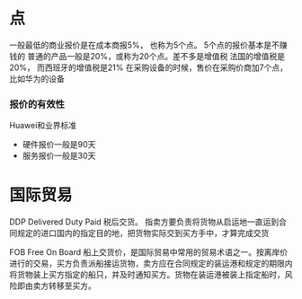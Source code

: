 
# 点
一般最低的商业报价是在成本商报5%， 也称为5个点。 5个点的报价基本是不赚钱的
普通的产品一般是20%，或称为20个点。差不多是增值税
法国的增值税是20%， 而西班牙的增值税是21%
在采购设备的时候，售价在采购价商加7个点， 比如华为的设备

### 报价的有效性
Huawei和业界标准
- 硬件报价一般是90天
- 服务报价一般是30天

# 国际贸易

DDP Delivered Duty Paid 税后交货。 指卖方要负责将货物从启运地一直运到合同规定的进口国内的指定目的地，把货物实际交到买方手中，才算完成交货

FOB Free On Board 船上交货价，是国际贸易中常用的贸易术语之一。按离岸价进行的交易，买方负责派船接运货物，卖方应在合同规定的装运港和规定的期限内将货物装上买方指定的船只，并及时通知买方。货物在装运港被装上指定船时，风险即由卖方转移至买方。